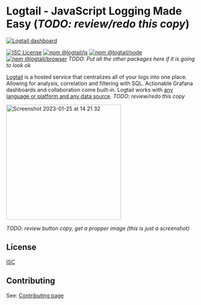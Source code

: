 # Logtail - JavaScript Logging Made Easy (*TODO: review/redo this copy*)
  
[![Logtail dashboard](https://user-images.githubusercontent.com/19272921/154085622-59997d5a-3f91-4bc9-a815-3b8ead16d28d.jpeg)](https://betterstack.com/logtail)


[![ISC License](https://img.shields.io/badge/license-ISC-ff69b4.svg)](LICENSE.md)
[![npm @logtail/js](https://img.shields.io/npm/v/@logtail/js?color=success&label=npm%20%40logtail%2Fjs)](https://www.npmjs.com/package/@logtail/js)
[![npm @logtail/node](https://img.shields.io/npm/v/@logtail/node?color=success&label=npm%20%40logtail%2Fnode)](https://www.npmjs.com/package/@logtail/node)
[![npm @logtail/browser](https://img.shields.io/npm/v/@logtail/browser?color=success&label=npm%20%40logtail%2Fbrowser)](https://www.npmjs.com/package/@logtail/browser)
*TODO: Put all the other packages here if it is going to look ok*

[Logtail](https://betterstack.com/logtail) is a hosted service that centralizes all of your logs into one place. Allowing for analysis, correlation and filtering with SQL. Actionable Grafana dashboards and collaboration come built-in. Logtail works with [any language or platform and any data source](https://docs.logtail.com/). 
*TODO: review/redo this copy*

<img width="305" alt="Screenshot 2023-01-25 at 14 21 32" src="https://user-images.githubusercontent.com/10132717/214580877-650da34d-f967-4f1a-bfd1-f60e46aa3d35.png">

*TODO: review button copy, get a propper image (this is just a screenshot)*


## License

[ISC](LICENSE.md)

## Contributing

See: [Contributing page](CONTRIBUTING.md)
